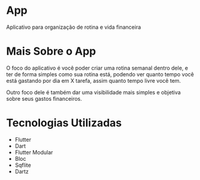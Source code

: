 # App

Aplicativo para organização de rotina e vida financeira

# Mais Sobre o App

O foco do aplicativo é você poder criar uma rotina semanal dentro dele, e ter de forma simples como sua rotina está, podendo ver quanto tempo você está gastando por dia em X tarefa, assim quanto tempo livre você tem.

Outro foco dele é também dar uma visibilidade mais simples e objetiva sobre seus gastos financeiros.

# Tecnologias Utilizadas 

* Flutter
* Dart
* Flutter Modular
* Bloc
* Sqflite
* Dartz
